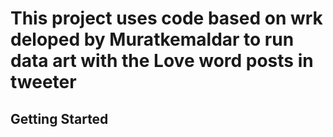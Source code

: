 # This project uses code based on wrk deloped by Muratkemaldar to run data art with the Love word posts in tweeter


## Getting Started

